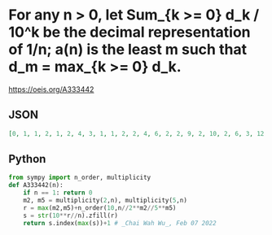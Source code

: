 # For any n \> 0, let Sum\_\{k \>\= 0\} d\_k / 10^k be the decimal representation of 1/n; a\(n\) is the least m such that d\_m \= max\_\{k \>\= 0\} d\_k\.
https://oeis.org/A333442
## JSON
```JSON
[0, 1, 1, 2, 1, 2, 4, 3, 1, 1, 2, 2, 4, 6, 2, 2, 9, 2, 10, 2, 6, 3, 12, 4, 2, 3, 3, 8, 15, 2, 15, 5, 2, 3, 3, 3, 3, 9, 4, 3, 5, 6, 10, 4, 2, 6, 8, 4, 22, 2, 3, 3, 7, 3, 3, 4, 9, 9, 4, 3, 5, 6, 4, 4, 5, 3, 4, 13, 5, 5, 35, 4, 5, 4, 3, 8, 4, 4, 6, 4, 9, 5, 8, 4]
```
## Python
```Python
from sympy import n_order, multiplicity
def A333442(n):
    if n == 1: return 0
    m2, m5 = multiplicity(2,n), multiplicity(5,n)
    r = max(m2,m5)+n_order(10,n//2**m2//5**m5)
    s = str(10**r//n).zfill(r)
    return s.index(max(s))+1 # _Chai Wah Wu_, Feb 07 2022
```
